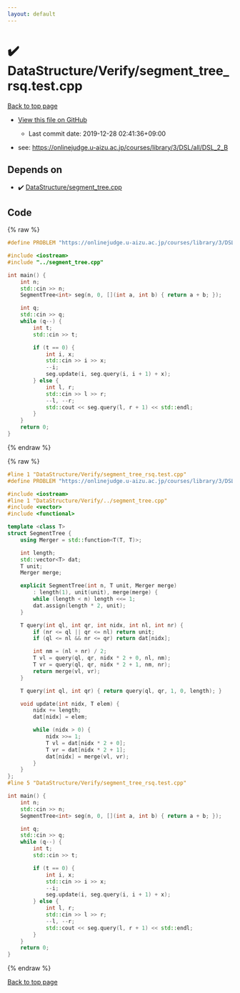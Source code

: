 ```yaml
---
layout: default
---
```


<!-- mathjax config similar to math.stackexchange -->
<script type="text/javascript" async
  src="https://cdnjs.cloudflare.com/ajax/libs/mathjax/2.7.5/MathJax.js?config=TeX-MML-AM_CHTML">
</script>
<script type="text/x-mathjax-config">
  MathJax.Hub.Config({
    TeX: { equationNumbers: { autoNumber: "AMS" }},
    tex2jax: {
      inlineMath: [ ['$','$'] ],
      processEscapes: true
    },
    "HTML-CSS": { matchFontHeight: false },
    displayAlign: "left",
    displayIndent: "2em"
  });
</script>

<script type="text/javascript" src="https://cdnjs.cloudflare.com/ajax/libs/jquery/3.4.1/jquery.min.js"></script>
<script src="https://cdn.jsdelivr.net/npm/jquery-balloon-js@1.1.2/jquery.balloon.min.js" integrity="sha256-ZEYs9VrgAeNuPvs15E39OsyOJaIkXEEt10fzxJ20+2I=" crossorigin="anonymous"></script>
<script type="text/javascript" src="../../../assets/js/copy-button.js"></script>
<link rel="stylesheet" href="../../../assets/css/copy-button.css" />


# :heavy_check_mark: DataStructure/Verify/segment_tree_rsq.test.cpp

<a href="../../../index.html">Back to top page</a>

* <a href="{{ site.github.repository_url }}/blob/master/DataStructure/Verify/segment_tree_rsq.test.cpp">View this file on GitHub</a>
    - Last commit date: 2019-12-28 02:41:36+09:00


* see: <a href="https://onlinejudge.u-aizu.ac.jp/courses/library/3/DSL/all/DSL_2_B">https://onlinejudge.u-aizu.ac.jp/courses/library/3/DSL/all/DSL_2_B</a>


## Depends on

* :heavy_check_mark: <a href="../../../library/DataStructure/segment_tree.cpp.html">DataStructure/segment_tree.cpp</a>


## Code

<a id="unbundled"></a>
{% raw %}
```cpp
#define PROBLEM "https://onlinejudge.u-aizu.ac.jp/courses/library/3/DSL/all/DSL_2_B"

#include <iostream>
#include "../segment_tree.cpp"

int main() {
    int n;
    std::cin >> n;
    SegmentTree<int> seg(n, 0, [](int a, int b) { return a + b; });

    int q;
    std::cin >> q;
    while (q--) {
        int t;
        std::cin >> t;

        if (t == 0) {
            int i, x;
            std::cin >> i >> x;
            --i;
            seg.update(i, seg.query(i, i + 1) + x);
        } else {
            int l, r;
            std::cin >> l >> r;
            --l, --r;
            std::cout << seg.query(l, r + 1) << std::endl;
        }
    }
    return 0;
}

```
{% endraw %}

<a id="bundled"></a>
{% raw %}
```cpp
#line 1 "DataStructure/Verify/segment_tree_rsq.test.cpp"
#define PROBLEM "https://onlinejudge.u-aizu.ac.jp/courses/library/3/DSL/all/DSL_2_B"

#include <iostream>
#line 1 "DataStructure/Verify/../segment_tree.cpp"
#include <vector>
#include <functional>

template <class T>
struct SegmentTree {
    using Merger = std::function<T(T, T)>;

    int length;
    std::vector<T> dat;
    T unit;
    Merger merge;

    explicit SegmentTree(int n, T unit, Merger merge)
        : length(1), unit(unit), merge(merge) {
        while (length < n) length <<= 1;
        dat.assign(length * 2, unit);
    }

    T query(int ql, int qr, int nidx, int nl, int nr) {
        if (nr <= ql || qr <= nl) return unit;
        if (ql <= nl && nr <= qr) return dat[nidx];

        int nm = (nl + nr) / 2;
        T vl = query(ql, qr, nidx * 2 + 0, nl, nm);
        T vr = query(ql, qr, nidx * 2 + 1, nm, nr);
        return merge(vl, vr);
    }

    T query(int ql, int qr) { return query(ql, qr, 1, 0, length); }

    void update(int nidx, T elem) {
        nidx += length;
        dat[nidx] = elem;

        while (nidx > 0) {
            nidx >>= 1;
            T vl = dat[nidx * 2 + 0];
            T vr = dat[nidx * 2 + 1];
            dat[nidx] = merge(vl, vr);
        }
    }
};
#line 5 "DataStructure/Verify/segment_tree_rsq.test.cpp"

int main() {
    int n;
    std::cin >> n;
    SegmentTree<int> seg(n, 0, [](int a, int b) { return a + b; });

    int q;
    std::cin >> q;
    while (q--) {
        int t;
        std::cin >> t;

        if (t == 0) {
            int i, x;
            std::cin >> i >> x;
            --i;
            seg.update(i, seg.query(i, i + 1) + x);
        } else {
            int l, r;
            std::cin >> l >> r;
            --l, --r;
            std::cout << seg.query(l, r + 1) << std::endl;
        }
    }
    return 0;
}

```
{% endraw %}

<a href="../../../index.html">Back to top page</a>

